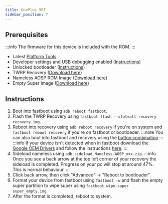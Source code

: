 ```yaml
---
title: OnePlus 9RT
sidebar_position: 7
---
```


## Prerequisites

:::info
The firmware for this device is included with the ROM.
:::
- Latest [Platform Tools](/docs/faq.md#links)
- Developer settings and USB debugging enabled ([Instructions](/docs/faq.md#enabling-developer-options))
- Unlocked bootloader ([Instructions](/docs/faq.md#how-to-unlock-bootloader))
- TWRP Recovery ([Download here](https://drive.google.com/file/d/1znhQelcrImoYXPZ9wVuzaD5bpv5MalfC))
- Nameless AOSP ROM Image ([Download here](/docs/getting-started/downloads/oneplus/martini.md))
- Empty Super Image ([Download here](https://mirrorbits.lineageos.org/full/lemonadep/20240429/super_empty.img))

## Instructions

1. Boot into fastboot using `adb reboot fastboot`.
2. Flash the TWRP Recovery using `fastboot flash --slot=all recovery recovery.img`.
3. Reboot into recovery using `adb reboot recovery` if you're on system and `fastboot reboot recovery` if you're on fastboot or bootloader.
:::note
You can also boot into fastboot and recovery using the [button combination](/docs/faq.md#button-combinations)
:::
:::info
If your device isn't detected when in fastboot download the [Google OEM Drivers](/docs/faq.md#links) and follow the instructions [here](/docs/faq.md#installing-google-usb-drivers).
:::
4. Sideload nameless using `adb sideload Nameless-AOSP_xxx.zip`.
:::info
Once you see a back arrow at the top left corner of your recovery the sideload is completed. Progress on your pc will stop at around 47%. This is normal behaviour.
:::
5. Click back arrow, then click "Advanced" -> "Reboot to bootloader".
6. Format your device from fastboot using `fastboot -w` and flash the empty super partition to wipe super using `fastboot wipe-super super_empty.img`.
7. After the format is completed, reboot to system.